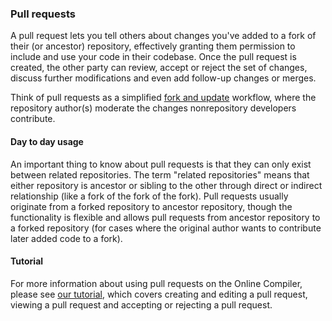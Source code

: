 ### Pull requests

A pull request lets you tell others about changes you've added to a fork of their (or ancestor) repository, effectively granting them permission to include and use your code in their codebase. Once the pull request is created, the other party can review, accept or reject the set of changes, discuss further modifications and even add follow-up changes or merges.

Think of pull requests as a simplified <a href="/docs/v5.6/tools/collab-online-comp.html" target="_blank">fork and update</a> workflow, where the repository author(s) moderate the changes nonrepository developers contribute.

#### Day to day usage

An important thing to know about pull requests is that they can only exist between related repositories. The term "related repositories" means that either repository is ancestor or sibling to the other through direct or indirect relationship (like a fork of the fork of the fork). Pull requests usually originate from a forked repository to ancestor repository, though the functionality is flexible and allows pull requests from ancestor repository to a forked repository (for cases where the original author wants to contribute later added code to a fork).

#### Tutorial

For more information about using pull requests on the Online Compiler, please see <a href="/docs/v5.6/tutorials/pr-tutorial.html" target="_blank">our tutorial</a>, which covers creating and editing a pull request, viewing a pull request and accepting or rejecting a pull request.
